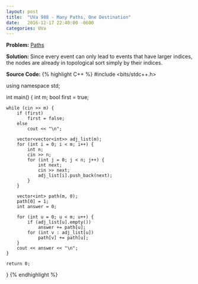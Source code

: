 ```yaml
---
layout: post
title:  "UVa 988 - Many Paths, One Destination"
date:   2016-12-17 22:40:00 -0600
categories: UVa
---
```


**Problem:** [Paths]

**Solution:**
Since every event can only lead to events that have larger indices, the 
nodes are already in topological sort simply by their indices.

**Source Code:**
{% highlight C++ %}
#include <bits/stdc++.h>

using namespace std;

int main() {
    int m;
    bool first = true;

    while (cin >> m) {
        if (first)
            first = false;
        else
            cout << "\n";

        vector<vector<int>> adj_list(m);
        for (int i = 0; i < m; i++) {
            int n;
            cin >> n;
            for (int j = 0; j < n; j++) {
                int next;
                cin >> next;
                adj_list[i].push_back(next);
            }
        }

        vector<int> path(m, 0);
        path[0] = 1;
        int answer = 0;

        for (int u = 0; u < m; u++) {
            if (adj_list[u].empty())
                answer += path[u];
            for (int v : adj_list[u])
                path[v] += path[u];
        }
        cout << answer << "\n";
    }

    return 0;
}
{% endhighlight %}

[Paths]:https://uva.onlinejudge.org/index.php?option=com_onlinejudge&Itemid=8&category=24&page=show_problem&problem=929
